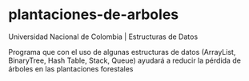 # plantaciones-de-arboles
Universidad Nacional de Colombia | Estructuras de Datos

Programa que con el uso de algunas estructuras de datos (ArrayList, BinaryTree, Hash Table, Stack, Queue) ayudará a reducir la pérdida de árboles en las plantaciones forestales
